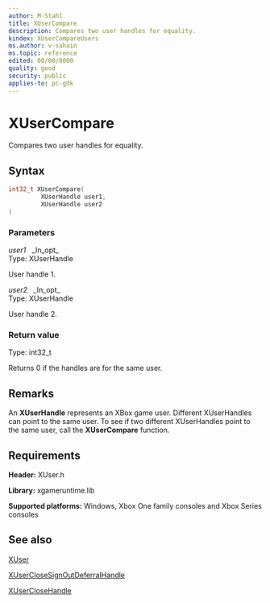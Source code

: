 ```yaml
---
author: M-Stahl
title: XUserCompare
description: Compares two user handles for equality.
kindex: XUserCompareUsers
ms.author: v-sahain
ms.topic: reference
edited: 00/00/0000
quality: good
security: public
applies-to: pc-gdk
---
```


# XUserCompare  

Compares two user handles for equality.  

## Syntax  
  
```cpp
int32_t XUserCompare(  
         XUserHandle user1,  
         XUserHandle user2  
)  
```  
  
### Parameters  
  
*user1* &nbsp;&nbsp;\_In\_opt\_  
Type: XUserHandle  

User handle 1.  

*user2* &nbsp;&nbsp;\_In\_opt\_  
Type: XUserHandle  

User handle 2.  

### Return value

Type: int32_t
  
Returns 0 if the handles are for the same user.  
  
## Remarks

An **XUserHandle** represents an XBox game user.
Different XUserHandles can point to the same user.
To see if two different XUserHandles point to the same user, call the **XUserCompare** function.

## Requirements  
  
**Header:** XUser.h
  
**Library:** xgameruntime.lib
  
**Supported platforms:** Windows, Xbox One family consoles and Xbox Series consoles  
  
## See also

[XUser](../xuser_members.md)
  
[XUserCloseSignOutDeferralHandle](xuserclosesignoutdeferralhandle.md)

[XUserCloseHandle](xuserclosehandle.md)